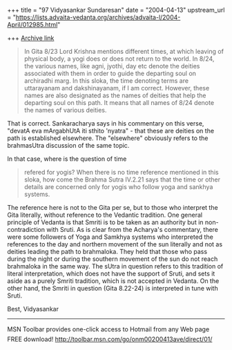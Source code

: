 +++
title = "97 Vidyasankar Sundaresan"
date = "2004-04-13"
upstream_url = "https://lists.advaita-vedanta.org/archives/advaita-l/2004-April/012985.html"

+++
[Archive link](https://lists.advaita-vedanta.org/archives/advaita-l/2004-April/012985.html)


>In Gita 8/23 Lord Krishna mentions different times, at which leaving of
>physical body, a yogi does or does not return to the world. In 8/24, the
>various names, like agni, jyothi, day etc denote the deities associated 
>with
>them in order to guide the departing soul on archiradhi marg. In this 
>sloka,
>the time denoting terms are uttarayanam and dakshinayanam, if I am correct.
>However, these names are also designated as the names of deities that help
>the departing soul on this path. It means that all names of 8/24 denote the
>names of various deities.

That is correct. Sankaracharya says in his commentary on this verse, "devatA 
eva mArgabhUtA iti sthito 'nyatra" - that these are deities on the path is 
established elsewhere. The "elsewhere" obviously refers to the brahmasUtra 
discussion of the same topic.

In that case, where is the question of time
>refered for yogis? When there is no time reference mentioned in this sloka,
>how come the Brahma Sutra IV.2.21 says that the time or other details are
>concerned only for yogis who follow yoga and sankhya systems.

The reference here is not to the Gita per se, but to those who interpret the 
Gita literally, without reference to the Vedantic tradition. One general 
principle of Vedanta is that Smriti is to be taken as an authority but in 
non-contradiction with Sruti. As is clear from the Acharya's commentary, 
there were some followers of Yoga and Samkhya systems who interpreted the 
references to the day and northern movement of the sun literally and not as 
deities leading the path to brahmaloka. They held that those who pass during 
the night or during the southern movement of the sun do not reach brahmaloka 
in the same way. The sUtra in question refers to this tradition of literal 
interpretation, which does not have the support of Sruti, and sets it aside 
as a purely Smriti tradition, which is not accepted in Vedanta. On the other 
hand, the Smriti in question (Gita 8.22-24) is interpreted in tune with 
Sruti.

Best,
Vidyasankar

_________________________________________________________________
MSN Toolbar provides one-click access to Hotmail from any Web page  FREE 
download! http://toolbar.msn.com/go/onm00200413ave/direct/01/



